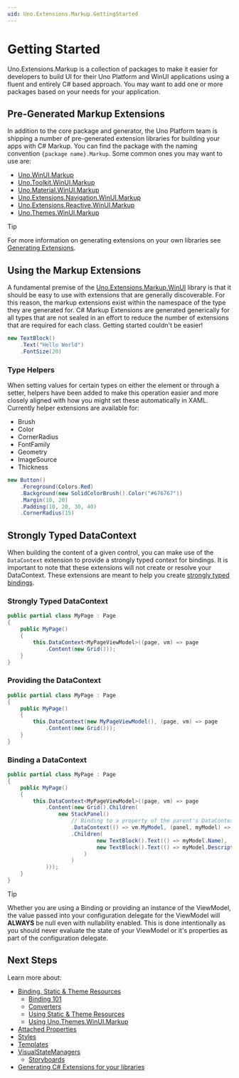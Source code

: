 ```yaml
---
uid: Uno.Extensions.Markup.GettingStarted
---
```

# Getting Started

Uno.Extensions.Markup is a collection of packages to make it easier for developers to build UI for their Uno Platform and WinUI applications using a fluent and entirely C# based approach. You may want to add one or more packages based on your needs for your application.

## Pre-Generated Markup Extensions

In addition to the core package and generator, the Uno Platform team is shipping a number of pre-generated extension libraries for building your apps with C# Markup. You can find the package with the naming convention `{package name}.Markup`. Some common ones you may want to use are:

- [Uno.WinUI.Markup](https://www.nuget.org/packages/Uno.WinUI.Markup)
- [Uno.Toolkit.WinUI.Markup](https://www.nuget.org/packages/Uno.Toolkit.WinUI.Markup)
- [Uno.Material.WinUI.Markup](https://www.nuget.org/packages/Uno.Material.WinUI.Markup)
- [Uno.Extensions.Navigation.WinUI.Markup](https://www.nuget.org/packages/Uno.Extensions.Navigation.WinUI.Markup)
- [Uno.Extensions.Reactive.WinUI.Markup](https://www.nuget.org/packages/Uno.Extensions.Reactive.WinUI.Markup)
- [Uno.Themes.WinUI.Markup](https://www.nuget.org/packages/Uno.Themes.WinUI.Markup)

> [!TIP]
> For more information on generating extensions on your own libraries see [Generating Extensions](xref:Uno.Extensions.Markup.GeneratingExtensions).

## Using the Markup Extensions

A fundamental premise of the [Uno.Extensions.Markup.WinUI](https://www.nuget.org/packages/Uno.Extensions.Markup.WinUI) library is that it should be easy to use with extensions that are generally discoverable. For this reason, the markup extensions exist within the namespace of the type they are generated for. C# Markup Extensions are generated generically for all types that are not sealed in an effort to reduce the number of extensions that are required for each class. Getting started couldn't be easier!

```cs
new TextBlock()
    .Text("Hello World")
    .FontSize(20)
```

### Type Helpers

When setting values for certain types on either the element or through a setter, helpers have been added to make this operation easier and more closely aligned with how you might set these automatically in XAML. Currently helper extensions are available for:

- Brush
- Color
- CornerRadius
- FontFamily
- Geometry
- ImageSource
- Thickness

```cs
new Button()
    .Foreground(Colors.Red)
    .Background(new SolidColorBrush().Color("#676767"))
    .Margin(10, 20)
    .Padding(10, 20, 30, 40)
    .CornerRadius(15)
```

## Strongly Typed DataContext

When building the content of a given control, you can make use of the `DataContext` extension to provide a strongly typed context for bindings. It is important to note that these extensions will not create or resolve your DataContext. These extensions are meant to help you create [strongly typed bindings](xref:Uno.Extensions.Markup.DependencyPropertyBuilder).

### Strongly Typed DataContext

```cs
public partial class MyPage : Page
{
    public MyPage()
    {
        this.DataContext<MyPageViewModel>((page, vm) => page
            .Content(new Grid()));
    }
}
```

### Providing the DataContext

```cs
public partial class MyPage : Page
{
    public MyPage()
    {
        this.DataContext(new MyPageViewModel(), (page, vm) => page
            .Content(new Grid()));
    }
}
```

### Binding a DataContext

```cs
public partial class MyPage : Page
{
    public MyPage()
    {
        this.DataContext<MyPageViewModel>((page, vm) => page
            .Content(new Grid().Children(
                new StackPanel()
                    // Binding to a property of the parent's DataContext
                    .DataContext(() => vm.MyModel, (panel, myModel) => panel
                    .Children(
                            new TextBlock().Text(() => myModel.Name),
                            new TextBlock().Text(() => myModel.Description)
                        )
                    )
            )));
    }
}
```

> [!TIP]
> Whether you are using a Binding or providing an instance of the ViewModel, the value passed into your configuration delegate for the ViewModel will **ALWAYS** be null even with nullability enabled. This is done intentionally as you should never evaluate the state of your ViewModel or it's properties as part of the configuration delegate.

## Next Steps

Learn more about:

- [Binding, Static & Theme Resources](xref:Uno.Extensions.Markup.DependencyPropertyBuilder)
  - [Binding 101](xref:Uno.Extensions.Markup.Binding101)
  - [Converters](xref:Uno.Extensions.Markup.Converters)
  - [Using Static & Theme Resources](xref:Uno.Extensions.Markup.StaticAndThemeResources)
  - [Using Uno.Themes.WinUI.Markup](xref:Uno.Extensions.Markup.UnoThemes)
- [Attached Properties](xref:Uno.Extensions.Markup.AttachedProperties)
- [Styles](xref:Uno.Extensions.Markup.Styles)
- [Templates](xref:Uno.Extensions.Markup.Templates)
- [VisualStateManagers](xref:Uno.Extensions.Markup.VisualStateManager)
  - [Storyboards](xref:Uno.Extensions.Markup.Storyboards)
- [Generating C# Extensions for your libraries](xref:Uno.Extensions.Markup.GeneratingExtensions)
